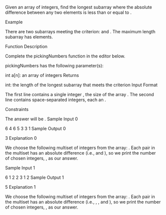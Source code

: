 Given an array of integers, find the longest subarray where the absolute difference between any two elements is less than or equal to .

Example


There are two subarrays meeting the criterion:  and . The maximum length subarray has  elements.

Function Description

Complete the pickingNumbers function in the editor below.

pickingNumbers has the following parameter(s):

int a[n]: an array of integers
Returns

int: the length of the longest subarray that meets the criterion
Input Format

The first line contains a single integer , the size of the array .
The second line contains  space-separated integers, each an .

Constraints

The answer will be .
Sample Input 0

6
4 6 5 3 3 1
Sample Output 0

3
Explanation 0

We choose the following multiset of integers from the array: . Each pair in the multiset has an absolute difference  (i.e.,  and ), so we print the number of chosen integers, , as our answer.

Sample Input 1

6
1 2 2 3 1 2
Sample Output 1

5
Explanation 1

We choose the following multiset of integers from the array: . Each pair in the multiset has an absolute difference  (i.e., , , and ), so we print the number of chosen integers, , as our answer.